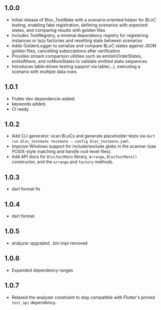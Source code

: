 ## 1.0.0

- Initial release of Bloc_TestMate with a scenario‑oriented helper for BLoC testing, enabling fake registration, defining scenarios with expected states, and comparing results with golden files
- Includes TestRegistry, a minimal dependency registry for registering instances or lazy factories and resetting state between scenarios
- Adds GoldenLogger to serialize and compare BLoC states against JSON golden files, cancelling subscriptions after verification
- Provides stream comparison utilities such as emitsInOrderStates, emitsWhere, and noMoreStates to validate emitted state sequences
- Introduces table‑driven testing support via table(...), executing a scenario with multiple data rows

## 1.0.1

- Flutter dev dependencie added.
- keywords added.
- CI ready.

## 1.0.2

- Add CLI generator: scan BLoCs and generate placeholder tests via `dart run bloc_testmate testmate --config bloc_testmate.yaml`.
- Improve Windows support for include/exclude globs in the scanner (use POSIX-style matching and handle root-level files).
- Add API docs for `BlocTestMate` library, `Arrange`, `BlocTestMate()` constructor, and the `arrange` and `factory` methods.

## 1.0.3
- dart format fix

## 1.0.4
- dart format.

## 1.0.5
- analyzer upgraded , bin impl removed
## 1.0.6
- Expanded dependency ranges
## 1.0.7
- Relaxed the analyzer constraint to stay compatible with Flutter's pinned `test_api` dependency.
